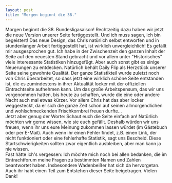 ```yaml
---
layout: post
title: "Morgen beginnt die 38."
---
```


Morgen beginnt die 38. Bundesligasaison! Rechtzeitig dazu haben wir jetzt die neue Version unserer Seite fertiggestellt. Und ich muss sagen, ich bin begeistert! Das neue Design, das Chris natürlich selbst entworfen und in stundenlanger Arbeit fertiggestellt hat, ist wirklich unvergleichlich! Es gefällt mir ausgesprochen gut. Ich habe in der Zwischenzeit den ganzen Inhalt der Seite auf den neuesten Stand gebracht und vor allem unter "Historisches" viele interessante Statistiken hinzugefügt. Aber auch sonst gibt es einige Neuerungen zu entdecken. Natürlich behält Daily Flip als Herzstück unserer Seite seine gewohnte Qualität. Der ganze Statistikteil wurde zuletzt noch von Chris überarbeitet, so dass jetzt eine wirklich schöne Seite entstanden ist, die es zumindestens in ihrer Aktualität locker mit der offiziellen Eintrachtseite aufnehmen kann. Um das große Arbeitspensum, das wir uns vorgenommen hatten, bis heute zu schaffen, wurde die eine oder andere Nacht auch mal etwas kürzer. Vor allem Chris hat das aber locker weggesteckt, da er sich die ganze Zeit schon auf seinen allmorgendlichen und wohlschmeckenden Frischkornbrei freuen durfte...  
Jetzt aber genug der Worte: Schaut euch die Seite einfach an! Natürlich möchten wir gerne wissen, wie sie euch gefällt. Deshalb würden wir uns freuen, wenn ihr uns eure Meinung zukommen lassen würdet (im Gästebuch oder per E-Mail). Auch wenn ihr einen Fehler findet, z.B. einen Link, der nicht funktioniert oder eine fehlerhafte Statistik, sagt uns Bescheid. Diese Startschwierigkeiten sollten zwar eigentlich ausbleiben, aber man kann ja nie wissen.  
Fast hätte ich's vergessen: Ich möchte mich noch bei allen bedanken, die im Eintrachtforum meine Fragen zu bestimmten Namen und Zahlen beantwortet haben. Insbesondere Wadenbeißer hat sich da hervorgetan. Auch ihr habt einen Teil zum Entstehen dieser Seite beigetragen. Vielen Dank!
